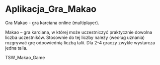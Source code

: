 Aplikacja_Gra_Makao
===================

Gra Makao - gra karciana online (multiplayer).

Makao – gra karciana, w której może uczestniczyć praktycznie dowolna liczba uczestników.
Stosownie do tej liczby należy (według uznania) rozgrywać grę odpowiednią liczbą talii.
Dla 2-4 graczy zwykle wystarcza jedna talia.


TSW_Makao_Game
